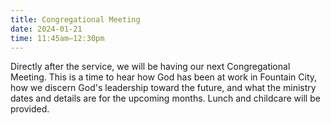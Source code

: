 ```yaml
---
title: Congregational Meeting
date: 2024-01-21
time: 11:45am–12:30pm
---
```

Directly after the service, we will be having our next Congregational Meeting. This is a time to hear how God has been at work in Fountain City, how we discern God's leadership toward the future, and what the ministry dates and details are for the upcoming months. Lunch and childcare will be provided.
